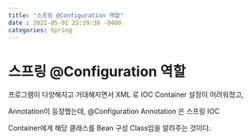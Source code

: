 ```yaml
---
title: "스프링 @Configuration 역할"
date : 2021-05-01 22:19:30 -0400
categories: Spring
---
```



# 스프링 @Configuration 역할


프로그램이 다양해지고 거대해지면서 XML 로 IOC Container 설정이 어려워졌고,

Annotation이 등장했는데, @Configuration Annotation 은 스프링 IOC 

Container에게 해당 클래스를 Bean 구성 Class임을 알려주는 것이다.


